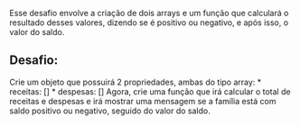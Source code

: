 Esse desafio envolve a criação de dois arrays e um função que calculará o resultado desses valores, dizendo se é positivo ou negativo, e após isso, o valor do saldo.

## Desafio:

Crie um objeto que possuirá 2 propriedades, ambas do tipo array:
    * receitas: [] 
    * despesas: []
Agora, crie uma função que irá calcular o total de receitas e 
despesas e irá mostrar uma mensagem se a família está com 
saldo positivo ou negativo, seguido do valor do saldo.
